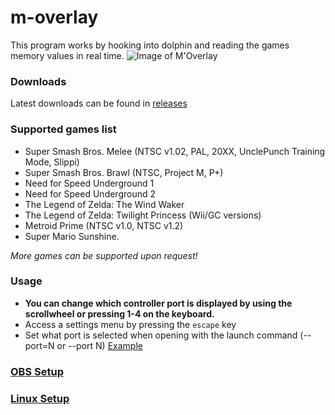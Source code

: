 # m-overlay

This program works by hooking into dolphin and reading the games memory values in real time.
![Image of M'Overlay](https://thumbs.gfycat.com/GraciousAlarmingAntbear-size_restricted.gif)

### Downloads

Latest downloads can be found in [releases](https://github.com/bkacjios/m-overlay/releases)

### Supported games list

* Super Smash Bros. Melee (NTSC v1.02, PAL, 20XX, UnclePunch Training Mode, Slippi)
* Super Smash Bros. Brawl (NTSC, Project M, P+)
* Need for Speed Underground 1
* Need for Speed Underground 2
* The Legend of Zelda: The Wind Waker
* The Legend of Zelda: Twilight Princess (Wii/GC versions)
* Metroid Prime (NTSC v1.0, NTSC v1.2)
* Super Mario Sunshine.

*More games can be supported upon request!*

### Usage

- **You can change which controller port is displayed by using the scrollwheel or pressing 1-4 on the keyboard.**
- Access a settings menu by pressing the `escape` key
- Set what port is selected when opening with the launch command (--port=N or --port N) [Example](https://i.imgur.com/f9AkS2q.png)

### [OBS Setup](https://github.com/bkacjios/m-overlay/wiki/OBS-Setup)
### [Linux Setup](https://github.com/bkacjios/m-overlay/wiki/Linux)
